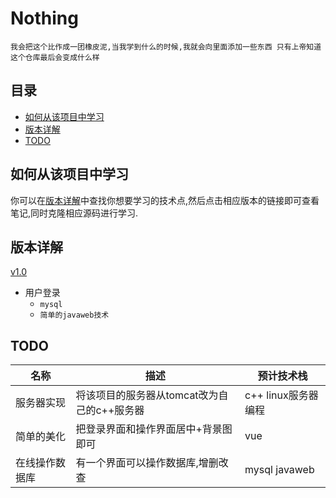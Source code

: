 # Nothing 
`
我会把这个比作成一团橡皮泥,当我学到什么的时候,我就会向里面添加一些东西
只有上帝知道这个仓库最后会变成什么样
`

## 目录 
<!-- vim-markdown-toc GFM -->

* [如何从该项目中学习](#如何从该项目中学习)
* [版本详解](#版本详解)
* [TODO](#todo)

<!-- vim-markdown-toc -->

## 如何从该项目中学习
你可以在[版本详解](#版本详解)中查找你想要学习的技术点,然后点击相应版本的链接即可查看笔记,同时克隆相应源码进行学习.

## 版本详解 
[v1.0](./note/v1.0.md) 
+ 用户登录
    + `mysql` 
    + `简单的javaweb技术` 


## TODO 
| 名称           | 描述                                        | 预计技术栈          |
|----------------|---------------------------------------------|---------------------|
| 服务器实现     | 将该项目的服务器从tomcat改为自己的c++服务器 | c++ linux服务器编程 |
| 简单的美化     | 把登录界面和操作界面居中+背景图即可         | vue                 |
| 在线操作数据库 | 有一个界面可以操作数据库,增删改查           | mysql javaweb       |

 

